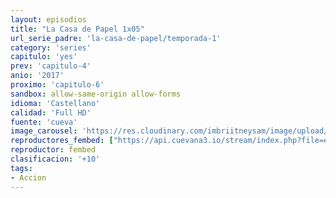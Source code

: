 ```yaml
---
layout: episodios
title: "La Casa de Papel 1x05"
url_serie_padre: 'la-casa-de-papel/temporada-1'
category: 'series'
capitulo: 'yes'
prev: 'capitulo-4'
anio: '2017'
proximo: 'capitulo-6'
sandbox: allow-same-origin allow-forms
idioma: 'Castellano'
calidad: 'Full HD'
fuente: 'cueva'
image_carousel: 'https://res.cloudinary.com/imbriitneysam/image/upload/v1546638640/casa-papel-1-poster-min.jpg'
reproductores_fembed: ["https://api.cuevana3.io/stream/index.php?file=ek5lbm9xYWNrS0xYMTZLa2xNbkdvY3ZTb3BtZng4TGp6ZFpobGFMUGtPSFQxYWFYWU1QUDFORGNwcVpnbEplc2xaTnJZSlRTMGViVTBxZGdsdEhPb3RqWGFXWnBtcFNsbHNKMmM0YTJ3THVvd29aaVpNR21vNW5DaFhlSndaU2gwZE5uVmFuRHpkekkwbmVYcHNiR3JaV1lhMlZwbXBTbG1aaHlvcUxWMWRMWTNLT1hjTlhHNWMzSQ","Castellano","https://feurl.com/v/yx7gkiew86mnz6e","Castellano","https://gdriveplayer.me/embed2.php?link=VV609zInsKtR7SBR%252FL%252FkmgtxstJSaIGWWsZxNNKMNLKC4IJCc4svVP58XJ%252F5YZ9V2Qeasw4r%252FpCOLihm3mlWK2viXr9t0zkDx0foIlsLmfi0TbXmbuNi3uaGqLX3PqmoDeontdyqR%252B%252BaltgNdXAlvaZwo2CWIZUAtZIWTgFXbhvVQHq5nESz4gp%252BS5yOSVysbfj%252B4PYoVEqmLVrMILmnAy","Castellano"]
reproductor: fembed
clasificacion: '+10'
tags:
- Accion
---
```












